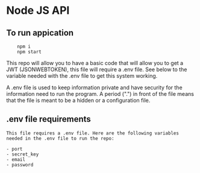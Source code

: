 # Node JS API

## To run appication
```shell
    npm i
    npm start
```

This repo will allow you to have a basic code that will allow you to get a JWT (JSONWEBTOKEN), this file will require a .env file. See below to the variable needed with the .env file to get this system working.

A .env file is used to keep information private and have security for the information need to run the program. A period (".") in front of the file means that the file is meant to be a hidden or a configuration file.

## .env file requirements

    This file requires a .env file. Here are the following variables needed in the .env file to run the repo:

    - port
    - secret_key
    - email
    - password

